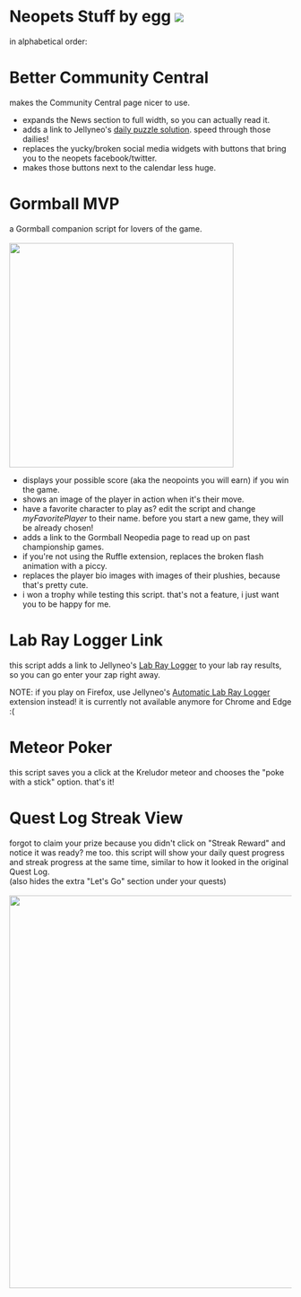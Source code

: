 # Neopets Stuff by egg <img src="https://images.neopets.com/community/hub/calendar/events/ixi.png">
in alphabetical order:

# Better Community Central
makes the Community Central page nicer to use.
* expands the News section to full width, so you can actually read it.
* adds a link to Jellyneo's <a href="https://www.jellyneo.net/?go=dailypuzzle">daily puzzle solution</a>. speed through those dailies!
* replaces the yucky/broken social media widgets with buttons that bring you to the neopets facebook/twitter.
* makes those buttons next to the calendar less huge.

# Gormball MVP
a Gormball companion script for lovers of the game.<br><br>
<img width="400px" height="auto" src="https://i.imgur.com/4pe2a4j.png"><br>
* displays your possible score (aka the neopoints you will earn) if you win the game.
* shows an image of the player in action when it's their move.
* have a favorite character to play as? edit the script and change <i>myFavoritePlayer</i> to their name. before you start a new game, they will be already chosen!
* adds a link to the Gormball Neopedia page to read up on past championship games.
* if you're not using the Ruffle extension, replaces the broken flash animation with a piccy.
* replaces the player bio images with images of their plushies, because that's pretty cute.
* i won a trophy while testing this script. that's not a feature, i just want you to be happy for me.

# Lab Ray Logger Link
this script adds a link to Jellyneo's <a href="https://www.jellyneo.net/?go=lab_ray_logger">Lab Ray Logger</a> to your lab ray results, so you can go enter your zap right away.

NOTE: if you play on Firefox, use Jellyneo's <a href="https://www.jellyneo.net/?go=lab_ray_logger&id=install&browser=firefox">Automatic Lab Ray Logger</a> extension instead! it is currently not available anymore for Chrome and Edge :(

# Meteor Poker
this script saves you a click at the Kreludor meteor and chooses the "poke with a stick" option. that's it!

# Quest Log Streak View
forgot to claim your prize because you didn't click on "Streak Reward" and notice it was ready? me too. this script will show your daily quest progress and streak progress at the same time, similar to how it looked in the original Quest Log.<br>(also hides the extra "Let's Go" section under your quests)<br><br>
<img width="700px" height="auto" src="https://i.imgur.com/y8qBOKB.png"><br><br>
